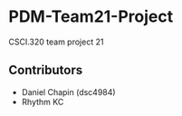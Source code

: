 # PDM-Team21-Project
CSCI.320 team project 21

## Contributors
* Daniel Chapin (dsc4984)
* Rhythm KC
